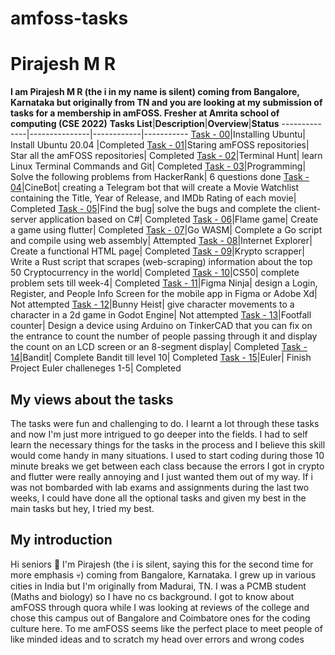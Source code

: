 # amfoss-tasks
# Pirajesh M R
**I am Pirajesh M R (the i in my name is silent) coming from Bangalore, Karnataka but originally from TN and you are looking at my submission of tasks for a membership in amFOSS.
Fresher at Amrita school of computing (CSE 2022)**
**Tasks List**|**Description**|**Overview**|**Status**
--------------|---------------|------------|-----------
[Task - 00](https://github.com/verz0/amfoss-tasks/tree/main/Task%20-%2000)|Installing Ubuntu| Install Ubuntu 20.04 |Completed
[Task - 01](https://github.com/verz0/amfoss-tasks/tree/main/Task%20-%2001)|Staring amFOSS repositories|  Star all the amFOSS repositories| Completed
[Task - 02](https://github.com/verz0/amfoss-tasks/tree/main/Task%20-%2002)|Terminal Hunt| learn Linux Terminal Commands and Git| Completed
[Task - 03](https://github.com/verz0/amfoss-tasks/tree/main/Task%20-%2003)|Programming| Solve the following problems from HackerRank| 6 questions done
[Task - 04](https://github.com/verz0/amfoss-tasks/tree/main/Task%20-%2004)|CineBot| creating a Telegram bot that will create a Movie Watchlist containing the Title, Year of Release, and IMDb Rating of each movie| Completed
[Task - 05](https://github.com/verz0/amfoss-tasks/tree/main/Task%20-%2005)|Find the bug| solve the bugs and complete the client-server application based on C#| Completed
[Task - 06](https://github.com/verz0/amfoss-tasks/tree/main/Task%20-%2006)|Flame game| Create a game using flutter| Completed
[Task - 07](https://github.com/verz0/amfoss-tasks/tree/main/Task%20-%2007)|Go WASM| Complete a Go script and compile using web assembly| Attempted 
[Task - 08](https://github.com/verz0/amfoss-tasks/tree/main/Task%20-%2008)|Internet Explorer| Create a functional HTML page| Completed
[Task - 09](https://github.com/verz0/amfoss-tasks/tree/main/Task%20-%2009)|Krypto scrapper| Write a Rust script that scrapes (web-scraping) information about the top 50 Cryptocurrency in the world| Completed
[Task - 10](https://github.com/verz0/amfoss-tasks/tree/main/Task%20-%2010)|CS50| complete problem sets till week-4| Completed
[Task - 11](https://github.com/verz0/amfoss-tasks/tree/main/Task%20-%2011)|Figma Ninja| design a Login, Register, and People Info Screen for the mobile app in Figma or Adobe Xd| Not attempted
[Task - 12](https://github.com/verz0/amfoss-tasks/tree/main/Task%20-%2012)|Bunny Heist|  give character movements to a character in a 2d game in Godot Engine| Not attempted
[Task - 13](https://github.com/verz0/amfoss-tasks/tree/main/Task%20-%2013)|Footfall counter| Design a device using Arduino on TinkerCAD that you can fix on the entrance to count the number of people passing through it and display the count on an LCD screen or an 8-segment display| Completed
[Task - 14](https://github.com/verz0/amfoss-tasks/tree/main/Task%20-%2014)|Bandit| Complete Bandit till level 10| Completed
[Task - 15](https://github.com/verz0/amfoss-tasks/tree/main/Task%20-%2015)|Euler| Finish Project Euler challeneges 1-5| Completed
## My views about the tasks
The tasks were fun and challenging to do. I learnt a lot through these tasks and now I'm just more intrigued to go deeper into the fields. I had to self learn the necessary things for the tasks in the process and I believe this skill would come handy in many situations. I used to start coding during those 10 minute breaks we get between each class because the errors I got in crypto and flutter were really annoying and I just wanted them out of my way. If i was not bombarded with lab exams and assignments during the last two weeks, I could have done all the optional tasks and given my best in the main tasks but hey, I tried my best.
## My introduction
Hi seniors 👋 I'm Pirajesh (the i is silent, saying this for the second time for more emphasis 💀) coming from Bangalore, Karnataka. I grew up in various cities in India but I'm originally from Madurai, TN. I was a PCMB student (Maths and biology) so I have no cs background. I got to know about amFOSS through quora while I was looking at reviews of the college and chose this campus out of Bangalore and Coimbatore ones for the coding culture here. To me amFOSS seems like the perfect place to meet people of like minded ideas and to scratch my head over errors and wrong codes



